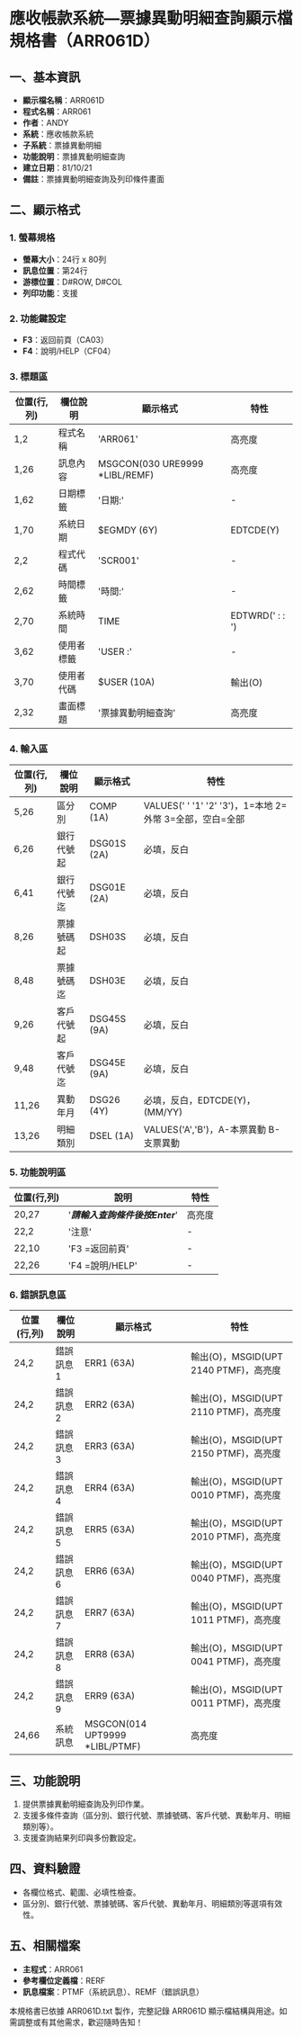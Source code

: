 # 應收帳款系統—票據異動明細查詢顯示檔規格書（ARR061D）

## 一、基本資訊
- **顯示檔名稱**：ARR061D
- **程式名稱**：ARR061
- **作者**：ANDY
- **系統**：應收帳款系統
- **子系統**：票據異動明細
- **功能說明**：票據異動明細查詢
- **建立日期**：81/10/21
- **備註**：票據異動明細查詢及列印條件畫面

## 二、顯示格式

### 1. 螢幕規格
- **螢幕大小**：24行 x 80列
- **訊息位置**：第24行
- **游標位置**：D#ROW, D#COL
- **列印功能**：支援

### 2. 功能鍵設定
- **F3**：返回前頁（CA03）
- **F4**：說明/HELP（CF04）

### 3. 標題區
| 位置(行,列) | 欄位說明 | 顯示格式 | 特性 |
|------------|---------|---------|------|
| 1,2 | 程式名稱 | 'ARR061' | 高亮度 |
| 1,26 | 訊息內容 | MSGCON(030 URE9999 *LIBL/REMF) | 高亮度 |
| 1,62 | 日期標籤 | '日期:' | - |
| 1,70 | 系統日期 | $EGMDY (6Y) | EDTCDE(Y) |
| 2,2 | 程式代碼 | 'SCR001' | - |
| 2,62 | 時間標籤 | '時間:' | - |
| 2,70 | 系統時間 | TIME | EDTWRD('  :  :  ') |
| 3,62 | 使用者標籤 | 'USER :' | - |
| 3,70 | 使用者代碼 | $USER (10A) | 輸出(O) |
| 2,32 | 畫面標題 | '票據異動明細查詢' | 高亮度 |

### 4. 輸入區
| 位置(行,列) | 欄位說明 | 顯示格式 | 特性 |
|------------|---------|---------|------|
| 5,26 | 區分別 | COMP (1A) | VALUES(' ' '1' '2' '3')，1=本地 2=外幣 3=全部，空白=全部 |
| 6,26 | 銀行代號起 | DSG01S (2A) | 必填，反白 |
| 6,41 | 銀行代號迄 | DSG01E (2A) | 必填，反白 |
| 8,26 | 票據號碼起 | DSH03S | 必填，反白 |
| 8,48 | 票據號碼迄 | DSH03E | 必填，反白 |
| 9,26 | 客戶代號起 | DSG45S (9A) | 必填，反白 |
| 9,48 | 客戶代號迄 | DSG45E (9A) | 必填，反白 |
| 11,26 | 異動年月 | DSG26 (4Y) | 必填，反白，EDTCDE(Y)，(MM/YY) |
| 13,26 | 明細類別 | DSEL (1A) | VALUES('A','B')，A-本票異動 B-支票異動 |

### 5. 功能說明區
| 位置(行,列) | 說明 | 特性 |
|------------|------|------|
| 20,27 | '***請輸入查詢條件後按Enter***' | 高亮度 |
| 22,2 | '注意' | - |
| 22,10 | 'F3 =返回前頁' | - |
| 22,26 | 'F4 =說明/HELP' | - |

### 6. 錯誤訊息區
| 位置(行,列) | 欄位說明 | 顯示格式 | 特性 |
|------------|---------|---------|------|
| 24,2 | 錯誤訊息1 | ERR1 (63A) | 輸出(O)，MSGID(UPT 2140 PTMF)，高亮度 |
| 24,2 | 錯誤訊息2 | ERR2 (63A) | 輸出(O)，MSGID(UPT 2110 PTMF)，高亮度 |
| 24,2 | 錯誤訊息3 | ERR3 (63A) | 輸出(O)，MSGID(UPT 2150 PTMF)，高亮度 |
| 24,2 | 錯誤訊息4 | ERR4 (63A) | 輸出(O)，MSGID(UPT 0010 PTMF)，高亮度 |
| 24,2 | 錯誤訊息5 | ERR5 (63A) | 輸出(O)，MSGID(UPT 2010 PTMF)，高亮度 |
| 24,2 | 錯誤訊息6 | ERR6 (63A) | 輸出(O)，MSGID(UPT 0040 PTMF)，高亮度 |
| 24,2 | 錯誤訊息7 | ERR7 (63A) | 輸出(O)，MSGID(UPT 1011 PTMF)，高亮度 |
| 24,2 | 錯誤訊息8 | ERR8 (63A) | 輸出(O)，MSGID(UPT 0041 PTMF)，高亮度 |
| 24,2 | 錯誤訊息9 | ERR9 (63A) | 輸出(O)，MSGID(UPT 0011 PTMF)，高亮度 |
| 24,66 | 系統訊息 | MSGCON(014 UPT9999 *LIBL/PTMF) | 高亮度 |

## 三、功能說明
1. 提供票據異動明細查詢及列印作業。
2. 支援多條件查詢（區分別、銀行代號、票據號碼、客戶代號、異動年月、明細類別等）。
3. 支援查詢結果列印與多份數設定。

## 四、資料驗證
- 各欄位格式、範圍、必填性檢查。
- 區分別、銀行代號、票據號碼、客戶代號、異動年月、明細類別等選項有效性。

## 五、相關檔案
- **主程式**：ARR061
- **參考欄位定義檔**：RERF
- **訊息檔案**：PTMF（系統訊息）、REMF（錯誤訊息）

本規格書已依據 ARR061D.txt 製作，完整記錄 ARR061D 顯示檔結構與用途。如需調整或有其他需求，歡迎隨時告知！ 